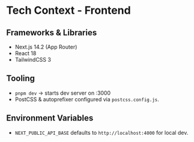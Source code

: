 # Tech Context - Frontend

## Frameworks & Libraries
- Next.js 14.2 (App Router)
- React 18
- TailwindCSS 3

## Tooling
- `pnpm dev` → starts dev server on :3000
- PostCSS & autoprefixer configured via `postcss.config.js`.

## Environment Variables
- `NEXT_PUBLIC_API_BASE` defaults to `http://localhost:4000` for local dev. 